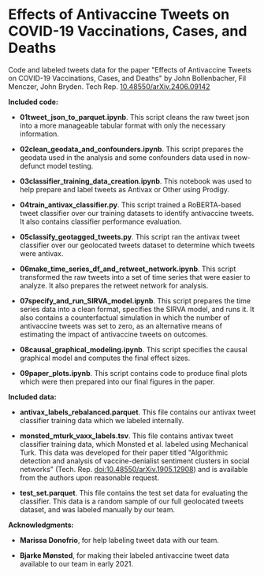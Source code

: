 # Effects of Antivaccine Tweets on COVID-19 Vaccinations, Cases, and Deaths

Code and labeled tweets data for the paper "Effects of Antivaccine Tweets on COVID-19 Vaccinations, Cases, and Deaths" by John Bollenbacher, Fil Menczer, John Bryden. Tech Rep. [10.48550/arXiv.2406.09142](https://doi.org/10.48550/arXiv.2406.09142)



**Included code:**

* **01tweet_json_to_parquet.ipynb**.
This script cleans the raw tweet json into a more manageable tabular format with only the necessary information.

* **02clean_geodata_and_confounders.ipynb**.
This script prepares the geodata used in the analysis and some confounders data used in now-defunct model testing. 

* **03classifier_training_data_creation.ipynb**.
This notebook was used to help prepare and label tweets as Antivax or Other using Prodigy. 

* **04train_antivax_classifier.py**.
This script trained a RoBERTA-based tweet classifier over our training datasets to identify antivaccine tweets. It also contains classifier performance evaluation. 

* **05classify_geotagged_tweets.py**.
This script ran the antivax tweet classifier over our geolocated tweets dataset to determine which tweets were antivax.

* **06make_time_series_df_and_retweet_network.ipynb**.
This script transformed the raw tweets into a set of time series that were easier to analyze. It also prepares the retweet network for analysis.

* **07specify_and_run_SIRVA_model.ipynb**.
This script prepares the time series data into a clean format, specifies the SIRVA model, and runs it. It also contains a counterfactual simulation in which the number of antivaccine tweets was set to zero, as an alternative means of estimating the impact of antivaccine tweets on outcomes.

* **08causal_graphical_modeling.ipynb**.
This script specifies the causal graphical model and computes the final effect sizes.

* **09paper_plots.ipynb**.
This script contains code to produce final plots which were then prepared into our final figures in the paper.



**Included data:**

* **antivax_labels_rebalanced.parquet**.
This file contains our antivax tweet classifier training data which we labeled internally.

* **monsted_mturk_vaxx_labels.tsv**.
This file contains antivax tweet classifier training data, which Monsted et al. labeled using Mechanical Turk. This data was developed for their paper titled "Algorithmic detection and analysis of vaccine-denialist sentiment clusters in social networks" (Tech. Rep. [doi:10.48550/arXiv.1905.12908](https://doi.org/10.48550/arXiv.1905.12908)) and is available from the authors upon reasonable request.

* **test_set.parquet**.
This file contains the test set data for evaluating the classifier. This data is a random sample of our full geolocated tweets dataset, and was labeled manually by our team.



**Acknowledgments:**

* **Marissa Donofrio**, for help labeling tweet data with our team.

* **Bjarke Mønsted**, for making their labeled antivaccine tweet data available to our team in early 2021. 

